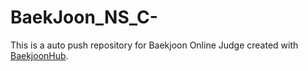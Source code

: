 # BaekJoon_NS_C-
This is a auto push repository for Baekjoon Online Judge created with [BaekjoonHub](https://github.com/BaekjoonHub/BaekjoonHub).
